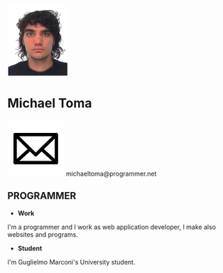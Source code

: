 <!DOCTYPE html>
<html>
<head>
	<title>Michael Toma - Personal WebSite</title>
	<link rel="stylesheet" type="text/css" href="./style.css">
</head>
<body>
	<div id="container">
		<div id="photo"><img src="./me.jpg"></div>
		<div id="name">
			<h1>Michael Toma</h1>	
			<div id="contact">				
				<img src="./mail.png">
				<span>michaeltoma@programmer.net</span>
			</div>			
		</div>
		<div id="title"><h2>PROGRAMMER</h2></div>
		<div id="description">	
			<ul>
				<li><b>Work</b></li>
			</ul>			
			<p>I'm a programmer and I work as web application developer, I make also websites and programs.</p>
			<ul>
				<li><b>Student</b></li>
			</ul>
			<p>I'm Guglielmo Marconi's University student.</p>
		</div>
	</div>
</body>
</html>
